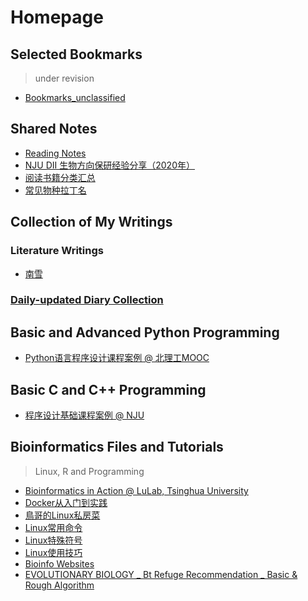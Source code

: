 # Homepage
## Selected Bookmarks
> under revision

* [Bookmarks_unclassified](bookmarks/main)

## Shared Notes
* [Reading Notes](https://liuyujie0136.gitbook.io/reading-notes/)
* [NJU DII 生物方向保研经验分享（2020年）](notes/DII_Bio2020)
* [阅读书籍分类汇总](notes/books)
* [常见物种拉丁名](notes/latin)

## Collection of My Writings
### Literature Writings
* [南雪](writings/南雪)

### [Daily-updated Diary Collection](diary/diary_collection.md)

## Basic and Advanced Python Programming
* [Python语言程序设计课程案例 @ 北理工MOOC](python/python_mooc_BIT)

## Basic C and C++ Programming
* [程序设计基础课程案例 @ NJU](c/c_NJU)

## Bioinformatics Files and Tutorials
> Linux, R and Programming

* [Bioinformatics in Action @ LuLab, Tsinghua University](https://lulab2.gitbook.io/teaching/)
* [Docker从入门到实践](https://yeasy.gitbook.io/docker_practice/)
* [鳥哥的Linux私房菜](http://linux.vbird.org/linux_basic/)
* [Linux常用命令](https://mp.weixin.qq.com/s/cri9CEbVJizZIO9WwiCJ0g)
* [Linux特殊符号](https://mp.weixin.qq.com/s/IO8Ckahig14RIvyDPX5lhw)
* [Linux使用技巧](bioinfo/linux_tips)
* [Bioinfo Websites](bioinfo/bioinfo_websites)
* [EVOLUTIONARY BIOLOGY _ Bt Refuge Recommendation _ Basic & Rough Algorithm](bioinfo/EVOL_BtRefuge)

